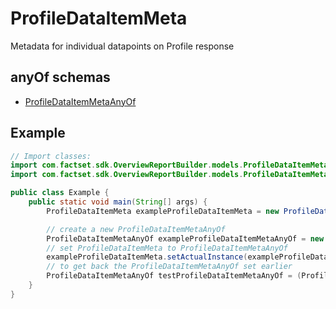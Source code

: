 

# ProfileDataItemMeta

Metadata for individual datapoints on Profile response

## anyOf schemas
* [ProfileDataItemMetaAnyOf](ProfileDataItemMetaAnyOf.md)

## Example
```java
// Import classes:
import com.factset.sdk.OverviewReportBuilder.models.ProfileDataItemMeta;
import com.factset.sdk.OverviewReportBuilder.models.ProfileDataItemMetaAnyOf;

public class Example {
    public static void main(String[] args) {
        ProfileDataItemMeta exampleProfileDataItemMeta = new ProfileDataItemMeta();

        // create a new ProfileDataItemMetaAnyOf
        ProfileDataItemMetaAnyOf exampleProfileDataItemMetaAnyOf = new ProfileDataItemMetaAnyOf();
        // set ProfileDataItemMeta to ProfileDataItemMetaAnyOf
        exampleProfileDataItemMeta.setActualInstance(exampleProfileDataItemMetaAnyOf);
        // to get back the ProfileDataItemMetaAnyOf set earlier
        ProfileDataItemMetaAnyOf testProfileDataItemMetaAnyOf = (ProfileDataItemMetaAnyOf) exampleProfileDataItemMeta.getActualInstance();
    }
}
```


